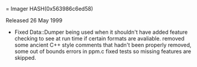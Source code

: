 = Imager HASH(0x563986c6ed58)

Released 26 May 1999

- Fixed Data::Dumper being used when it shouldn't have  added feature checking to see at run time if   certain formats are avaliable.  removed some ancient C++ style comments that hadn't   been properly removed, some out of bounds errors in ppm.c  fixed tests so missing features are skipped.